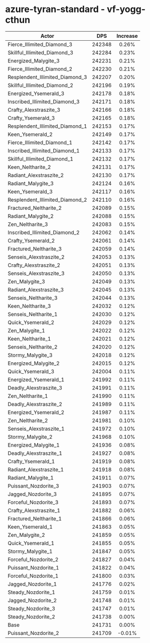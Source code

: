 # azure-tyran-standard - vf-yogg-cthun
| Actor | DPS | Increase |
|---|:---:|:---:|
|Fierce_Illimited_Diamond_3|242348|0.26%|
|Skillful_Illimited_Diamond_3|242284|0.23%|
|Energized_Malygite_3|242231|0.21%|
|Fierce_Illimited_Diamond_2|242230|0.21%|
|Resplendent_Illimited_Diamond_3|242207|0.20%|
|Skillful_Illimited_Diamond_2|242196|0.19%|
|Energized_Ysemerald_3|242178|0.18%|
|Inscribed_Illimited_Diamond_3|242171|0.18%|
|Crafty_Alexstraszite_3|242166|0.18%|
|Crafty_Ysemerald_3|242165|0.18%|
|Resplendent_Illimited_Diamond_1|242153|0.17%|
|Keen_Ysemerald_2|242149|0.17%|
|Fierce_Illimited_Diamond_1|242142|0.17%|
|Inscribed_Illimited_Diamond_1|242133|0.17%|
|Skillful_Illimited_Diamond_1|242132|0.17%|
|Keen_Neltharite_2|242131|0.17%|
|Radiant_Alexstraszite_2|242130|0.17%|
|Radiant_Malygite_3|242124|0.16%|
|Keen_Ysemerald_3|242117|0.16%|
|Resplendent_Illimited_Diamond_2|242110|0.16%|
|Fractured_Neltharite_2|242089|0.15%|
|Radiant_Malygite_2|242088|0.15%|
|Zen_Neltharite_3|242083|0.15%|
|Inscribed_Illimited_Diamond_2|242062|0.14%|
|Crafty_Ysemerald_2|242061|0.14%|
|Fractured_Neltharite_3|242059|0.14%|
|Senseis_Alexstraszite_2|242053|0.13%|
|Crafty_Alexstraszite_2|242051|0.13%|
|Senseis_Alexstraszite_3|242050|0.13%|
|Zen_Malygite_3|242049|0.13%|
|Radiant_Alexstraszite_3|242045|0.13%|
|Senseis_Neltharite_3|242044|0.13%|
|Keen_Neltharite_3|242032|0.12%|
|Senseis_Neltharite_1|242030|0.12%|
|Quick_Ysemerald_2|242029|0.12%|
|Zen_Malygite_1|242022|0.12%|
|Keen_Neltharite_1|242021|0.12%|
|Senseis_Neltharite_2|242020|0.12%|
|Stormy_Malygite_3|242018|0.12%|
|Energized_Malygite_2|242015|0.12%|
|Quick_Ysemerald_3|242004|0.11%|
|Energized_Ysemerald_1|241992|0.11%|
|Deadly_Alexstraszite_3|241991|0.11%|
|Zen_Neltharite_1|241990|0.11%|
|Deadly_Alexstraszite_2|241989|0.11%|
|Energized_Ysemerald_2|241987|0.11%|
|Zen_Neltharite_2|241981|0.10%|
|Senseis_Alexstraszite_1|241972|0.10%|
|Stormy_Malygite_2|241968|0.10%|
|Energized_Malygite_1|241936|0.08%|
|Deadly_Alexstraszite_1|241927|0.08%|
|Crafty_Ysemerald_1|241919|0.08%|
|Radiant_Alexstraszite_1|241918|0.08%|
|Radiant_Malygite_1|241911|0.07%|
|Puissant_Nozdorite_3|241903|0.07%|
|Jagged_Nozdorite_3|241895|0.07%|
|Forceful_Nozdorite_3|241893|0.07%|
|Crafty_Alexstraszite_1|241882|0.06%|
|Fractured_Neltharite_1|241866|0.06%|
|Keen_Ysemerald_1|241863|0.05%|
|Zen_Malygite_2|241859|0.05%|
|Quick_Ysemerald_1|241855|0.05%|
|Stormy_Malygite_1|241847|0.05%|
|Forceful_Nozdorite_2|241827|0.04%|
|Puissant_Nozdorite_1|241822|0.04%|
|Forceful_Nozdorite_1|241800|0.03%|
|Jagged_Nozdorite_1|241776|0.02%|
|Steady_Nozdorite_1|241759|0.01%|
|Jagged_Nozdorite_2|241748|0.01%|
|Steady_Nozdorite_3|241747|0.01%|
|Steady_Nozdorite_2|241738|0.00%|
|Base|241731|0.00%|
|Puissant_Nozdorite_2|241709|-0.01%|
